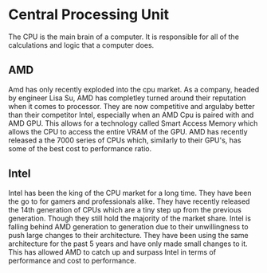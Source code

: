 # Central Processing Unit
The CPU is the main brain of a computer. It is responsible for all of the calculations and logic that a computer does.
## AMD
<!-- ![AMD Logo](./src/images/AMDCPULogo.png) -->
Amd has only recently exploded into the cpu market. As a company, headed by engineer Lisa Su, AMD has completley turned around their reputation when it comes to processor. They are now competitive and argulaby better than their competitor Intel, especially when an AMD Cpu is paired with and AMD GPU. This allows for a technology called Smart Access Memory which allows the CPU to access the entire VRAM of the GPU. AMD has recently released a the 7000 series of CPUs which, similarly to their GPU's, has some of the best cost to performance ratio.
## Intel
<!-- ![Intel Logo](./src/images/IntelLogo.png) -->
Intel has been the king of the CPU market for a long time. They have been the go to for gamers and professionals alike. They have recently released the 14th generation of CPUs which are a tiny step up from the previous generation. Though they still hold the majority of the market share. Intel is falling behind AMD generation to generation due to their unwillingness to push large changes to their architecture. They have been using the same architecture for the past 5 years and have only made small changes to it. This has allowed AMD to catch up and surpass Intel in terms of performance and cost to performance.

